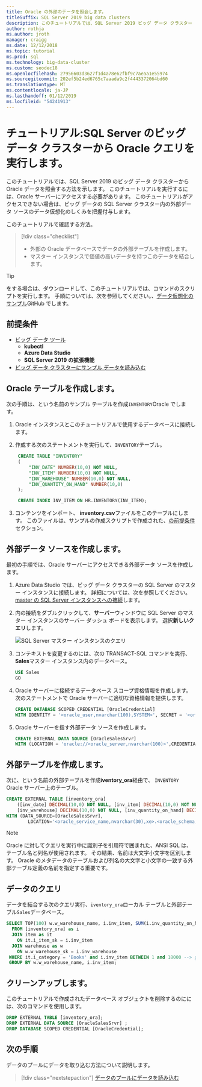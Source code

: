 ```yaml
---
title: Oracle の外部のデータを照会します。
titleSuffix: SQL Server 2019 big data clusters
description: このチュートリアルでは、SQL Server 2019 ビッグ データ クラスター (プレビュー) から Oracle データを照会する方法を示します。 Oracle のデータに対して外部テーブルを作成してクエリを実行しています。
author: rothja
ms.author: jroth
manager: craigg
ms.date: 12/12/2018
ms.topic: tutorial
ms.prod: sql
ms.technology: big-data-cluster
ms.custom: seodec18
ms.openlocfilehash: 27956603d3627f1d4a78e62fbf9c7aeaa1e55974
ms.sourcegitcommit: 202ef5b24ed6765c7aaada9c2f4443372064bd60
ms.translationtype: MT
ms.contentlocale: ja-JP
ms.lasthandoff: 01/12/2019
ms.locfileid: "54241913"
---
```

# <a name="tutorial-query-oracle-from-a-sql-server-big-data-cluster"></a>チュートリアル:SQL Server のビッグ データ クラスターから Oracle クエリを実行します。

このチュートリアルでは、SQL Server 2019 のビッグ データ クラスターから Oracle データを照会する方法を示します。 このチュートリアルを実行するには、Oracle サーバーにアクセスする必要があります。 このチュートリアルがアクセスできない場合は、ビッグ データの SQL Server クラスター内の外部データ ソースのデータ仮想化のしくみを把握付与します。

このチュートリアルで確認する方法。

> [!div class="checklist"]
> * 外部の Oracle データベースでデータの外部テーブルを作成します。
> * マスター インスタンスで価値の高いデータを持つこのデータを結合します。

> [!TIP]
> をする場合は、ダウンロードして、このチュートリアルでは、コマンドのスクリプトを実行します。 手順については、次を参照してください。、[データ仮想化のサンプル](https://github.com/Microsoft/sql-server-samples/tree/master/samples/features/sql-big-data-cluster/data-virtualization)GitHub でします。

## <a id="prereqs"></a> 前提条件

- [ビッグ データ ツール](deploy-big-data-tools.md)
   - **kubectl**
   - **Azure Data Studio**
   - **SQL Server 2019 の拡張機能**
- [ビッグ データ クラスターにサンプル データを読み込む](tutorial-load-sample-data.md)

## <a name="create-an-oracle-table"></a>Oracle テーブルを作成します。

次の手順は、という名前のサンプル テーブルを作成`INVENTORY`Oracle でします。

1. Oracle インスタンスとこのチュートリアルで使用するデータベースに接続します。

1. 作成する次のステートメントを実行して、`INVENTORY`テーブル。

   ```sql
    CREATE TABLE "INVENTORY"
    (
        "INV_DATE" NUMBER(10,0) NOT NULL,
        "INV_ITEM" NUMBER(10,0) NOT NULL,
        "INV_WAREHOUSE" NUMBER(10,0) NOT NULL,
        "INV_QUANTITY_ON_HAND" NUMBER(10,0)
    );

    CREATE INDEX INV_ITEM ON HR.INVENTORY(INV_ITEM);
    ```

1. コンテンツをインポート、 **inventory.csv**ファイルをこのテーブルにします。 このファイルは、サンプルの作成スクリプトで作成された、[の前提条件](#prereqs)セクション。

## <a name="create-an-external-data-source"></a>外部データ ソースを作成します。

最初の手順では、Oracle サーバーにアクセスできる外部データ ソースを作成します。

1. Azure Data Studio では、ビッグ データ クラスターの SQL Server のマスター インスタンスに接続します。 詳細については、次を参照してください。 [master の SQL Server インスタンスへの接続](connect-to-big-data-cluster.md#master)します。

1. 内の接続をダブルクリックして、**サーバー**ウィンドウに SQL Server のマスター インスタンスのサーバー ダッシュ ボードを表示します。 選択**新しいクエリ**します。

   ![SQL Server マスター インスタンスのクエリ](./media/tutorial-query-oracle/sql-server-master-instance-query.png)

1. コンテキストを変更するのには、次の TRANSACT-SQL コマンドを実行、 **Sales**マスター インスタンス内のデータベース。

   ```sql
   USE Sales
   GO
   ```

1. Oracle サーバーに接続するデータベース スコープ資格情報を作成します。 次のステートメントで Oracle サーバーに適切な資格情報を提供します。

   ```sql
   CREATE DATABASE SCOPED CREDENTIAL [OracleCredential]
   WITH IDENTITY = '<oracle_user,nvarchar(100),SYSTEM>', SECRET = '<oracle_user_password,nvarchar(100),manager>';
   ```

1. Oracle サーバーを指す外部データ ソースを作成します。

   ```sql
   CREATE EXTERNAL DATA SOURCE [OracleSalesSrvr]
   WITH (LOCATION = 'oracle://<oracle_server,nvarchar(100)>',CREDENTIAL = [OracleCredential]);
   ```

## <a name="create-an-external-table"></a>外部テーブルを作成します。

次に、という名前の外部テーブルを作成**iventory_ora**経由で、 `INVENTORY` Oracle サーバー上のテーブル。

```sql
CREATE EXTERNAL TABLE [inventory_ora]
    ([inv_date] DECIMAL(10,0) NOT NULL, [inv_item] DECIMAL(10,0) NOT NULL,
    [inv_warehouse] DECIMAL(10,0) NOT NULL, [inv_quantity_on_hand] DECIMAL(10,0))
WITH (DATA_SOURCE=[OracleSalesSrvr],
        LOCATION='<oracle_service_name,nvarchar(30),xe>.<oracle_schema,nvarchar(128),HR>.<oracle_table,nvarchar(128),INVENTORY>');
```

> [!NOTE]
> Oracle に対してクエリを実行中に識別子を引用符で囲まれた、ANSI SQL は、テーブル名と列名が使用されます。 その結果、名前は大文字小文字を区別します。 Oracle のメタデータのテーブルおよび列名の大文字と小文字の一致する外部テーブル定義の名前を指定する重要です。

## <a name="query-the-data"></a>データのクエリ

データを結合する次のクエリ実行、`iventory_ora`ローカル テーブルと外部テーブル`Sales`データベース。

```sql
SELECT TOP(100) w.w_warehouse_name, i.inv_item, SUM(i.inv_quantity_on_hand) as total_quantity
  FROM [inventory_ora] as i
  JOIN item as it
    ON it.i_item_sk = i.inv_item
  JOIN warehouse as w
    ON w.w_warehouse_sk = i.inv_warehouse
 WHERE it.i_category = 'Books' and i.inv_item BETWEEN 1 and 18000 --> get items within specific range
 GROUP BY w.w_warehouse_name, i.inv_item;
```

## <a name="clean-up"></a>クリーンアップします。

このチュートリアルで作成されたデータベース オブジェクトを削除するのにには、次のコマンドを使用します。

```sql
DROP EXTERNAL TABLE [inventory_ora];
DROP EXTERNAL DATA SOURCE [OracleSalesSrvr] ;
DROP DATABASE SCOPED CREDENTIAL [OracleCredential];
```

## <a name="next-steps"></a>次の手順

データのプールにデータを取り込む方法について説明します。
> [!div class="nextstepaction"]
> [データのプールにデータを読み込む](tutorial-data-pool-ingest-sql.md)
